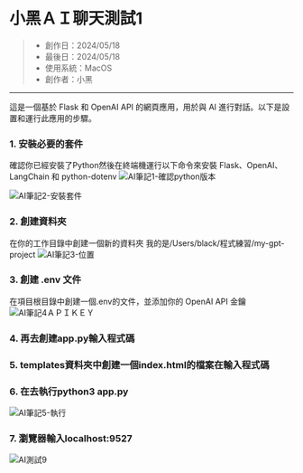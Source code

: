 # 小黑ＡＩ聊天測試1
> * 創作日：2024/05/18
> * 最後日：2024/05/18
> * 使用系統：MacOS
> * 創作者：小黑

---
這是一個基於 Flask 和 OpenAI API 的網頁應用，用於與 AI 進行對話。以下是設置和運行此應用的步驟。

### 1. 安裝必要的套件
確認你已經安裝了Python然後在終端機運行以下命令來安裝 
Flask、OpenAI、LangChain 和 python-dotenv
![AI筆記1-確認python版本](https://hackmd.io/_uploads/HkCE0CrmC.png)

![AI筆記2-安裝套件](https://hackmd.io/_uploads/H1UBARrmC.png)

### 2. 創建資料夾
在你的工作目錄中創建一個新的資料夾
我的是/Users/black/程式練習/my-gpt-project
![AI筆記3-位置](https://hackmd.io/_uploads/H1FRACSX0.png)

### 3. 創建 .env 文件
在項目根目錄中創建一個.env的文件，並添加你的 OpenAI API 金鑰
![AI筆記4ＡＰＩＫＥＹ](https://hackmd.io/_uploads/ryzlgJLQR.png)

### 4. 再去創建app.py輸入程式碼

### 5. templates資料夾中創建一個index.html的檔案在輸入程式碼

### 6. 在去執行python3 app.py
![AI筆記5-執行](https://hackmd.io/_uploads/rJ22b1UXR.png)

### 7. 瀏覽器輸入localhost:9527
![AI測試9](https://hackmd.io/_uploads/HyORWJ870.png)








